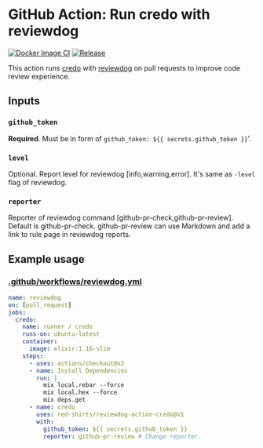 # GitHub Action: Run credo with reviewdog

[![Docker Image CI](https://github.com/red-shirts/reviewdog-action-credo/workflows/Docker%20Image%20CI/badge.svg)](https://github.com/red-shirts/reviewdog-action-credo/actions)
[![Release](https://img.shields.io/github/release/red-shirts/reviewdog-action-credo.svg?maxAge=43200)](https://github.com/red-shirts/reviewdog-action-credo/releases)

This action runs [credo](https://github.com/rrrene/credo) with
[reviewdog](https://github.com/reviewdog/reviewdog) on pull requests to improve
code review experience.

## Inputs

### `github_token`

**Required**. Must be in form of `github_token: ${{ secrets.github_token }}`'.

### `level`

Optional. Report level for reviewdog [info,warning,error].
It's same as `-level` flag of reviewdog.

### `reporter`

Reporter of reviewdog command [github-pr-check,github-pr-review].
Default is github-pr-check.
github-pr-review can use Markdown and add a link to rule page in reviewdog reports.

## Example usage

### [.github/workflows/reviewdog.yml](.github/workflows/reviewdog.yml)

```yml
name: reviewdog
on: [pull_request]
jobs:
  credo:
    name: runner / credo
    runs-on: ubuntu-latest
    container:
      image: elixir:1.16-slim
    steps:
      - uses: actions/checkout@v2
      - name: Install Dependencies
        run: |
          mix local.rebar --force
          mix local.hex --force
          mix deps.get
      - name: credo
        uses: red-shirts/reviewdog-action-credo@v1
        with:
          github_token: ${{ secrets.github_token }}
          reporter: github-pr-review # Change reporter.
```
